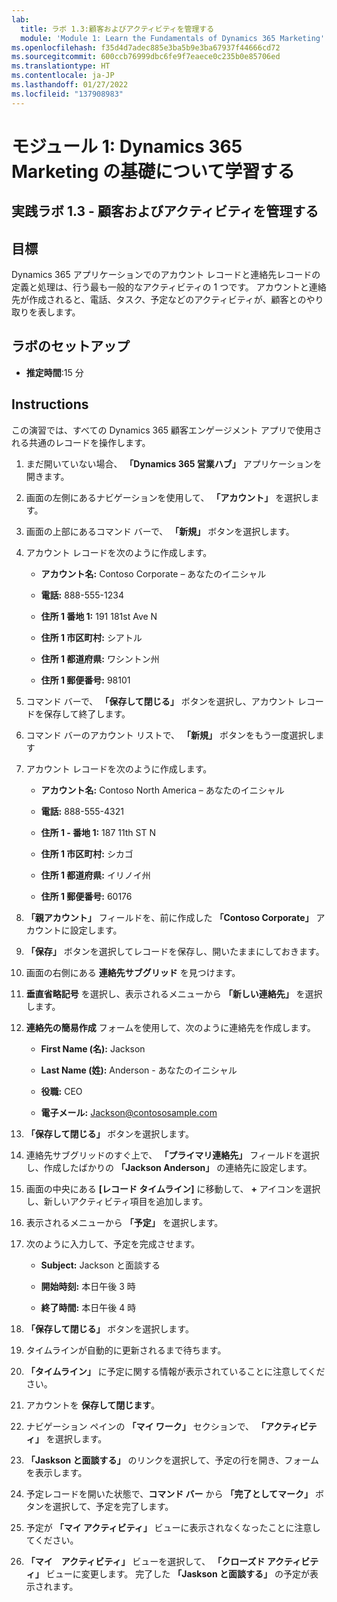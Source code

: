 ```yaml
---
lab:
  title: ラボ 1.3:顧客およびアクティビティを管理する
  module: 'Module 1: Learn the Fundamentals of Dynamics 365 Marketing'
ms.openlocfilehash: f35d4d7adec885e3ba5b9e3ba67937f44666cd72
ms.sourcegitcommit: 600ccb76999dbc6fe9f7eaece0c235b0e85706ed
ms.translationtype: HT
ms.contentlocale: ja-JP
ms.lasthandoff: 01/27/2022
ms.locfileid: "137908983"
---
```

<a name="module-1-learn-the-fundamentals-of-dynamics-365-marketing"></a>モジュール 1: Dynamics 365 Marketing の基礎について学習する
========================

## <a name="practice-lab-13---manage-customers-and-activities"></a>実践ラボ 1.3 - 顧客およびアクティビティを管理する

## <a name="objectives"></a>目標

Dynamics 365 アプリケーションでのアカウント レコードと連絡先レコードの定義と処理は、行う最も一般的なアクティビティの 1 つです。 アカウントと連絡先が作成されると、電話、タスク、予定などのアクティビティが、顧客とのやり取りを表します。

## <a name="lab-setup"></a>ラボのセットアップ

  - **推定時間**:15 分

## <a name="instructions"></a>Instructions

この演習では、すべての Dynamics 365 顧客エンゲージメント アプリで使用される共通のレコードを操作します。 

1. まだ開いていない場合、 **「Dynamics 365 営業ハブ」** アプリケーションを開きます。 

2. 画面の左側にあるナビゲーションを使用して、 **「アカウント」** を選択します。 

3. 画面の上部にあるコマンド バーで、 **「新規」** ボタンを選択します。

4. アカウント レコードを次のように作成します。

    - **アカウント名:** Contoso Corporate – あなたのイニシャル

    - **電話:** 888-555-1234

    - **住所 1 番地 1:** 191 181st Ave N

    - **住所 1 市区町村:** シアトル

    - **住所 1 都道府県:** ワシントン州

    - **住所 1 郵便番号:** 98101

5. コマンド バーで、 **「保存して閉じる」** ボタンを選択し、アカウント レコードを保存して終了します。

6. コマンド バーのアカウント リストで、 **「新規」** ボタンをもう一度選択します

7. アカウント レコードを次のように作成します。

    - **アカウント名:** Contoso North America – あなたのイニシャル

    - **電話:** 888-555-4321

    - **住所 1 - 番地 1:** 187 11th ST N

    - **住所 1 市区町村:** シカゴ

    - **住所 1 都道府県:** イリノイ州

    - **住所 1 郵便番号:** 60176

8. **「親アカウント」** フィールドを、前に作成した **「Contoso Corporate」** アカウントに設定します。 

9. **「保存」** ボタンを選択してレコードを保存し、開いたままにしておきます。 

10. 画面の右側にある **連絡先サブグリッド** を見つけます。 

11. **垂直省略記号** を選択し、表示されるメニューから **「新しい連絡先」** を選択します。 

12. **連絡先の簡易作成** フォームを使用して、次のように連絡先を作成します。

    - **First Name (名):** Jackson

    - **Last Name (姓):** Anderson - あなたのイニシャル

    - **役職:** CEO

    - **電子メール:** Jackson@contososample.com

13. **「保存して閉じる」** ボタンを選択します。

14. 連絡先サブグリッドのすぐ上で、 **「プライマリ連絡先」** フィールドを選択し、作成したばかりの **「Jackson Anderson」** の連絡先に設定します。 

15. 画面の中央にある **[レコード タイムライン]** に移動して、 **+** アイコンを選択し、新しいアクティビティ項目を追加します。 

16. 表示されるメニューから **「予定」** を選択します。

17. 次のように入力して、予定を完成させます。

    - **Subject:** Jackson と面談する

    - **開始時刻:** 本日午後 3 時

    - **終了時間:** 本日午後 4 時

18. **「保存して閉じる」** ボタンを選択します。 

19. タイムラインが自動的に更新されるまで待ちます。 

20. **「タイムライン」** に予定に関する情報が表示されていることに注意してください。 

21. アカウントを **保存して閉じます**。 

22. ナビゲーション ペインの **「マイ ワーク」** セクションで、 **「アクティビティ」** を選択します。

23. **「Jaskson と面談する」** のリンクを選択して、予定の行を開き、フォームを表示します。 

24. 予定レコードを開いた状態で、**コマンド バー** から **「完了としてマーク」** ボタンを選択して、予定を完了します。 

25. 予定が **「マイ アクティビティ」** ビューに表示されなくなったことに注意してください。 

26. **「マイ　アクティビティ」** ビューを選択して、 **「クローズド アクティビティ」** ビューに変更します。 完了した **「Jaskson と面談する」** の予定が表示されます。
